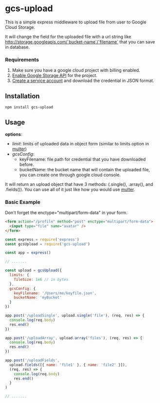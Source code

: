 # gcs-upload

This is a simple express middleware to upload file from user to Google Cloud Storage.

It will change the field for the uploaded file with a url string like http://storage.googleapis.com/`bucket-name`/`filename` that you can save in database.


### Requirements
1. Make sure you have a google cloud project with billing enabled.
2. [Enable Google Storage API](https://console.cloud.google.com/flows/enableapi?apiid=storage-api.googleapis.com) for the project.
3. [Create a service account]((https://console.cloud.google.com/apis/credentials/serviceaccountkey)) and download the credential in JSON format.


## Installation

```bash
npm install gcs-upload
```


## Usage

**options**:
- _limit_: limits of uploaded data in object form (similar to limits option in [multer](https://github.com/expressjs/multer#limits))
- _gcsConfig_:
  - keyFilename: file path for credential that you have downloaded before.
  - bucketName: the bucket name that will contain the uploaded file, you can create one through google cloud console.

It will return an upload object that have 3 methods: (.single(), .array(), and .fields()). You can use all of it just like how you would use [multer](https://github.com/expressjs/multer#singlefieldname).


### Basic Example

Don't forget the enctype="multipart/form-data" in your form.
```html
<form action="/profile" method="post" enctype="multipart/form-data">
  <input type="file" name="avatar" />
</form>
```

```javascript
const express = require('express')
const gcsUpload = require('gcs-upload')

const app = express()

// .......

const upload = gcsUpload({
  limits: {
    fileSize: 1e6 // in bytes
  },
  gcsConfig: {
    keyFilename: '/Users/me/keyfile.json',
    bucketName: 'myBucket'
  }
})

app.post('/uploadSingle', upload.single('file'), (req, res) => {
  console.log(req.body)
  res.end()
})

app.post('/uploadArray', upload.array('files'), (req, res) => {
  console.log(req.body)
  res.end()
})

app.post('/uploadFields',
  upload.fields([{ name: 'file1' }, { name: 'file2' }]),
  (req, res) => {
    console.log(req.body)
    res.end()
  }
)

// .......
```